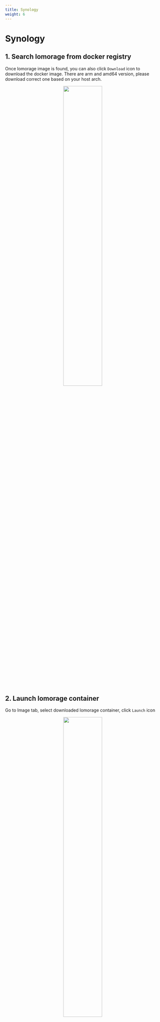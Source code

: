 ```yaml
---
title: Synology
weight: 6
---
```


# Synology

## 1. Search lomorage from docker registry

Once lomorage image is found, you can also click `Download` icon to download the docker image. There are arm and amd64 version, please download correct one based on your host arch.

<p align="center">
  <img width="50%" src="/img/installation/synology1.png">
</p>

## 2. Launch lomorage container

Go to Image tab, select downloaded lomorage container, click `Launch` icon

<p align="center">
  <img width="50%" src="/img/installation/synology2.png">
</p>

## 3. Advanced settings

Set name for new container, and click `Advanced Setting` button

<p align="center">
  <img width="50%" src="/img/installation/synology3.png">
</p>

### 3.1. Enable auto-restart

Check the auto-restart box to make sure lomorage can be auto-started

<p align="center">
  <img width="50%" src="/img/installation/synology4.png">
</p>

### 3.2. Volume setting

At volume tab page, click `Add Folder`, then create lomorage folder under `docker` and two new sub folders:
 - data: store photo/video data files. The folder should be mounted to `/media` directory inside container.
 - app:  store app logs, configuration, etc files. The folder should be mounted to `/lomo` directory inside container.

<p align="center">
  <img width="50%" src="/img/installation/synology5.png">
</p>

<p align="center">
  <img width="50%" src="/img/installation/synology6.png">
</p>

<p align="center">
  <img width="50%" src="/img/installation/synology7.png">
</p>

<p align="center">
  <img width="50%" src="/img/installation/synology8.png">
</p>

<p align="center">
  <img width="50%" src="/img/installation/synology9.png">
</p>

### 3.3. Port settings

At port setting tab page, add new tcp port mapping 8000 -> 8000

<p align="center">
  <img width="50%" src="/img/installation/synology10.png">
</p>

## 4. Done 

Click `Apply` button, and lomorage container should start running now, and you can visit the app from mobile clients.

<p align="center">
  <img width="50%" src="/img/installation/synology11.png">
</p>

## 5. MAC vlan docker network 

Previous steps uses default docker bridge network, thus, user need manually input client ip from mobile client. To enable MDNS feature, user can setup mac vlan docker network, and associate it with the container, then mobile client can auto discover lomorage app.

To create mac vlan network, please make sure you have subnet, gateway, interface name and new static ip for lomorage container. Assume they are
 - subnet: 192.168.1.0/24
 - gateway: 192.168.1.1
 - interface name: eth0
 - new static ip: 192.168.1.100

Use ssh to login Synology, and run `docker network create -d macvlan --subnet=192.168.1.0/24 --gateway=192.168.1.1 --ip-range=192.168.1.100/32 -o parent=eth0 lomorage` to create lomorage network. After that, if you run `docker network ls`, you should see the new docker network

<p align="center">
  <img width="50%" src="/img/installation/synology12.png">
</p>

Go to Synology docker web page, click `Network` tab from sidebar, the `lomorage` network should show up now.

<p align="center">
  <img width="50%" src="/img/installation/synology13.png">
</p>

Stop running lomorage container, click `Edit` button. In `Network` tab page, add new `lomorage` network, and remove `bridge` network, then click apply, and start container. Now your mobile client should be able to auto discover the backend application.

<p align="center">
  <img width="50%" src="/img/installation/synology14.png">
</p>

